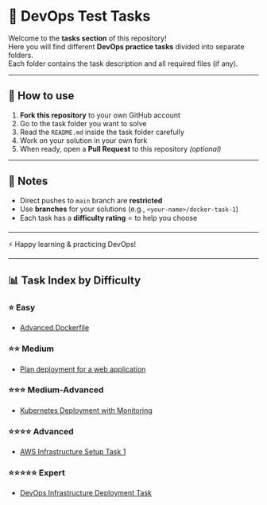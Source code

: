 # 📂 DevOps Test Tasks

Welcome to the **tasks section** of this repository!  
Here you will find different **DevOps practice tasks** divided into separate folders.  
Each folder contains the task description and all required files (if any).  

---

## 🚀 How to use
1. **Fork this repository** to your own GitHub account  
2. Go to the task folder you want to solve
3. Read the `README.md` inside the task folder carefully  
4. Work on your solution in your own fork  
5. When ready, open a **Pull Request** to this repository _(optional)_

---

## 📌 Notes
- Direct pushes to `main` branch are **restricted**  
- Use **branches** for your solutions (e.g., `<your-name>/docker-task-1`)  
- Each task has a **difficulty rating** ⭐ to help you choose

---

⚡ Happy learning & practicing DevOps!

---

## 📊 Task Index by Difficulty

### ⭐ Easy
- [Advanced Dockerfile](./docker-task-1)

### ⭐⭐ Medium
- [Plan deployment for a web application](./k8s-python-api)

### ⭐⭐⭐ Medium-Advanced
- [Kubernetes Deployment with Monitoring](./k8s-monitoring-task-1)

### ⭐⭐⭐⭐ Advanced
- [AWS Infrastructure Setup Task 1](./aws-infrastructure-setup-task-1)

### ⭐⭐⭐⭐⭐ Expert
- [DevOps Infrastructure Deployment Task](./deployment-infrastructure)
